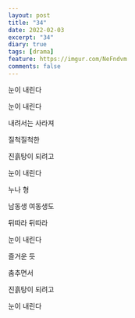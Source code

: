 ```yaml
---
layout: post
title: "34"
date: 2022-02-03
excerpt: "34"
diary: true
tags: [drama]
feature: https://imgur.com/NeFndvm
comments: false
---
```


눈이 내린다

눈이 내린다

내려서는 사라져

질척질척한

진흙탕이 되려고 

눈이 내린다

누나 형 

남동생 여동생도

뒤따라 뒤따라

눈이 내린다

즐거운 듯

춤추면서

진흙탕이 되려고

눈이 내린다
